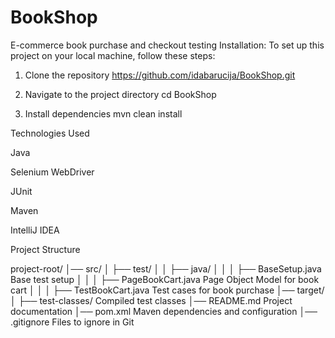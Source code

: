 # BookShop
E-commerce book purchase and checkout testing
Installation:
To set up this project on your local machine, follow these steps:
1. Clone the repository
https://github.com/idabarucija/BookShop.git

 2. Navigate to the project directory
    cd BookShop

 3. Install dependencies
mvn clean install

Technologies Used

Java

Selenium WebDriver

JUnit

Maven

IntelliJ IDEA

Project Structure

project-root/
│── src/
│   ├── test/
│   │   ├── java/
│   │   │   ├── BaseSetup.java           Base test setup
│   │   │   ├── PageBookCart.java        Page Object Model for book cart
│   │   │   ├── TestBookCart.java        Test cases for book purchase
│── target/
│   ├── test-classes/                    Compiled test classes
│── README.md                            Project documentation
│── pom.xml                              Maven dependencies and configuration
│── .gitignore                           Files to ignore in Git
